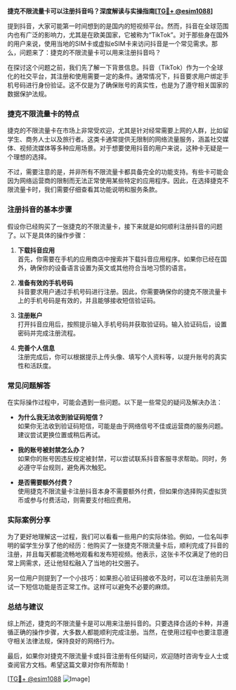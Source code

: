 **捷克不限流量卡可以注册抖音吗？深度解读与实操指南[[TG💪+ @esim1088](https://t.me/s/esim1088)]**

提到抖音，大家可能第一时间想到的是国内的短视频平台。然而，抖音在全球范围内也有广泛的影响力，尤其是在欧美国家，它被称为“TikTok”。对于那些身在国外的用户来说，使用当地的SIM卡或虚拟eSIM卡来访问抖音是一个常见需求。那么，问题来了：捷克的不限流量卡可以用来注册抖音吗？

在探讨这个问题之前，我们先了解一下背景信息。抖音（TikTok）作为一个全球化的社交平台，其注册和使用需要一定的条件。通常情况下，抖音要求用户绑定手机号码进行身份验证。这不仅是为了确保账号的真实性，也是为了遵守相关国家的数据保护法规。

### 捷克不限流量卡的特点

捷克的不限流量卡在市场上非常受欢迎，尤其是针对经常需要上网的人群，比如留学生、商务人士以及旅行者。这类卡通常提供无限制的网络流量服务，涵盖社交媒体、视频流媒体等多种应用场景。对于想要使用抖音的用户来说，这种卡无疑是一个理想的选择。

不过，需要注意的是，并非所有不限流量卡都具备完全的功能支持。有些卡可能会因为网络运营商的限制而无法正常使用某些特定的应用程序。因此，在选择捷克不限流量卡时，我们需要仔细查看其功能说明和服务条款。

### 注册抖音的基本步骤

假设你已经购买了一张捷克的不限流量卡，接下来就是如何顺利注册抖音的问题了。以下是具体的操作步骤：

1. **下载抖音应用**  
   首先，你需要在手机的应用商店中搜索并下载抖音应用程序。如果你已经在国外，确保你的设备语言设置为英文或其他符合当地习惯的语言。

2. **准备有效的手机号码**  
   抖音要求用户通过手机号码进行注册。因此，你需要确保你的捷克不限流量卡上的手机号码是有效的，并且能够接收短信验证码。

3. **注册账户**  
   打开抖音应用后，按照提示输入手机号码并获取验证码。输入验证码后，设置密码并完成注册流程。

4. **完善个人信息**  
   注册完成后，你可以根据提示上传头像、填写个人资料等，以提升账号的真实性和活跃度。

### 常见问题解答

在实际操作过程中，可能会遇到一些问题。以下是一些常见的疑问及解决办法：

- **为什么我无法收到验证码短信？**  
  如果你无法收到验证码短信，可能是由于网络信号不佳或运营商的服务问题。建议尝试更换位置或稍后再试。

- **我的账号被封禁怎么办？**  
  如果你的账号因违反规定被封禁，可以尝试联系抖音客服寻求帮助。同时，务必遵守平台规则，避免再次触犯。

- **是否需要额外付费？**  
  使用捷克不限流量卡注册抖音本身不需要额外付费，但如果你选择购买虚拟货币或参与付费活动，则需要支付相应费用。

### 实际案例分享

为了更好地理解这一过程，我们可以看看一些用户的实际体验。例如，一位名叫李明的留学生分享了他的经历：他购买了一张捷克不限流量卡后，顺利完成了抖音的注册，并且每天都能流畅地观看和发布短视频。他表示，这张卡不仅满足了他的日常上网需求，还让他轻松融入了当地的社交圈子。

另一位用户则提到了一个小技巧：如果担心验证码接收不及时，可以在注册前先测试一下短信功能是否正常工作。这样可以避免不必要的麻烦。

### 总结与建议

综上所述，捷克的不限流量卡是可以用来注册抖音的。只要选择合适的卡种，并遵循正确的操作步骤，大多数人都能顺利完成注册。当然，在使用过程中也要注意遵守相关法律法规，保持良好的网络行为。

最后，如果你对捷克不限流量卡或抖音注册有任何疑问，欢迎随时咨询专业人士或查阅官方文档。希望这篇文章对你有所帮助！

[[TG💪+ @esim1088](https://t.me/s/esim1088) ![Image](https://i.postimg.cc/4NQfJmqS/Snipaste-2025-05-13-00-14-12.png)]